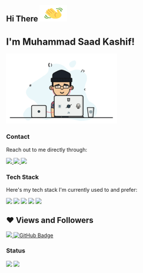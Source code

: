 <h2> Hi There
    <img src="https://github.com/codewithowais/codewithowais/blob/master/wave.gif" 
         alt="Waving hand animated gif"
         height="45"
         width="75" />
  </h2><h1 class="align-center" style="font-size: 25px;"> I'm Muhammad Saad Kashif!
</h1>
<div>
 <img src="https://github.com/codewithowais/codewithowais/blob/master/coding.gif" width="60%"  loop=infinite></div>


### Contact

Reach out to me directly through:

<a href="https://www.facebook.com/Itxsaad495/" target="_blank">
    <img src="https://img.shields.io/badge/Facebook-1877F2?style=for-the-badge&logo=facebook&logoColor=white" />
</a>

<a href="https://www.facebook.com/messages/t/Itxsaad495/" target="_blank">
    <img src="https://img.shields.io/badge/Messenger-00B2FF?style=for-the-badge&logo=messenger&logoColor=white" />
</a>



<a href="mailto:saadkashif770@gmail.com" target="_blank">
    <img src="https://img.shields.io/badge/Gmail-D14836?style=for-the-badge&logo=gmail&logoColor=white" />
</a>


### Tech Stack

Here's my tech stack I'm currently used to and prefer:

<div>
  <img src="https://img.shields.io/badge/HTML5-E34F26?style=for-the-badge&logo=html5&logoColor=white" />
  <img src="https://img.shields.io/badge/CSS3-1572B6?style=for-the-badge&logo=css3&logoColor=white" />
  <img src="https://img.shields.io/badge/Bootstrap-563D7C?style=for-the-badge&logo=bootstrap&logoColor=white" />

  <img src="https://img.shields.io/badge/Dart-0175C2?style=for-the-badge&logo=dart&logoColor=white" />
  <img src="https://img.shields.io/badge/Flutter-02569B?style=for-the-badge&logo=flutter&logoColor=white" />

<div>

    
## ❤ Views and Followers
    
<a href="https://github.com/code-with-saad/github-profile-views-counter">
    <img src="https://komarev.com/ghpvc/?username=code-with-saad">
</a>
<a href="https://github.com/code-with-saad?tab=followers"><img src="https://img.shields.io/github/followers/code-with-saad?label=Followers&style=social" alt="GitHub Badge"></a> 
    
    
### Status

<img align="center" src="https://github-readme-stats.vercel.app/api?username=code-with-saad&theme=dark&count_private=true&show_icons=true" />
<img align="center" src="https://github-readme-stats.vercel.app/api/top-langs/?username=code-with-saad&layout=compact&theme=dark&langs_count=50" />
